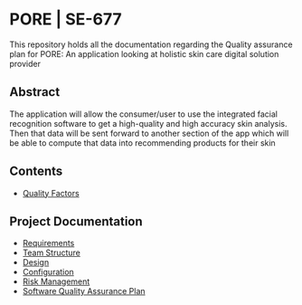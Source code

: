 # PORE | SE-677
This repository holds all the documentation regarding the Quality assurance plan for PORE: An application looking at holistic skin care digital solution provider

## Abstract

The application will allow the consumer/user to use the integrated facial recognition software to get a high-quality and high accuracy skin analysis. Then that data will be sent forward to another section of the app which will be able to compute that data into recommending products for their skin

## Contents

  - [Quality Factors](/quality-assurance/QUALITYFACTORS.md)
 

## Project Documentation
- [Requirements](/requirements/README.md)
- [Team Structure](/quality-assurance/ROLES.md)
- [Design](/design/README.md)
- [Configuration](/configuration/README.md)
- [Risk Management](/risk/README.md)
- [Software Quality Assurance Plan](/quality-assurance/README.md)
